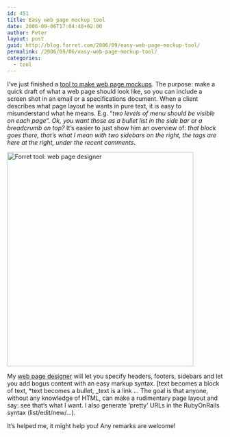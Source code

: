 ```yaml
---
id: 451
title: Easy web page mockup tool
date: 2006-09-06T17:04:48+02:00
author: Peter
layout: post
guid: http://blog.forret.com/2006/09/easy-web-page-mockup-tool/
permalink: /2006/09/06/easy-web-page-mockup-tool/
categories:
  - tool
---
```

I&#8217;ve just finished a [tool to make web page mockups](http://web.forret.com/tools/designer.asp). The purpose: make a quick draft of what a web page should look like, so you can include a screen shot in an email or a specifications document. When a client describes what page layout he wants in pure text, it is easy to misunderstand what he means. E.g. &#8220;_two levels of menu should be visible on each page_&#8220;. _Ok, you want those as a bullet list in the side bar or a breadcrumb on top?_ It&#8217;s easier to just show him an overview of: _that block goes there, that&#8217;s what I mean with two sidebars on the right, the tags are here at the right, under the recent comments._

[<img  width="435" height="500" src="http://static.flickr.com/98/233131456_dd54bc9bdc.jpg" alt="Forret tool: web page designer" />](http://www.flickr.com/photos/pforret/233131456/ "Photo Sharing")

My [web page designer](http://web.forret.com/tools/designer.asp) will let you specify headers, footers, sidebars and let you add bogus content with an easy markup syntax. [text becomes a block of text, *text becomes a bullet, _text is a link &#8230; The goal is that anyone, without any knowledge of HTML, can make a rudimentary page layout and say: see that&#8217;s what I want. I also generate &#8216;pretty&#8217; URLs in the RubyOnRails syntax (list/edit/new/&#8230;). 

It&#8217;s helped me, it might help you! Any remarks are welcome!
